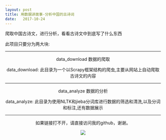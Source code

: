 ```yaml
---
layout: post
title: 用数据讲故事-分析中国的古诗词
date:   2017-10-24
---
```


爬取中国古诗文，进行分析，看看古诗文中到底写了什么东西

此项目只要分为两大块:


---

<center>data_download 数据的爬取

data_download: 此目录为一个以Scrapy框架结构的爬虫,主要从网站上自动爬取古诗文的内容

---

<center>data_analyze 数据的分析

data_analyze: 此目录为使用NLTK和jieba分词库进行数据的筛选和清洗,以及分词和标注,还有数据展示

---

如果链接打不开，请直接访问我的github，谢谢。

![](https://github.com/Wenchao21/song_lrc_analyze)
